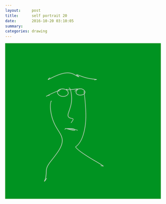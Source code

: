 ```yaml
---
layout:     post
title:      self portrait 20
date:       2016-10-20 03:10:05
summary:    
categories: drawing
---
```

![self portrait 20](/images/diary/self-portrait-20.png "too feeble.")
